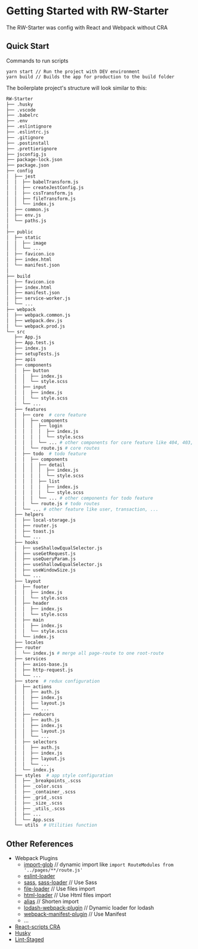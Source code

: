 # Getting Started with RW-Starter

The RW-Starter was config with React and Webpack without CRA

## Quick Start

Commands to run scripts

```
yarn start // Run the project with DEV environment
yarn build // Builds the app for production to the build folder
```

The boilerplate project's structure will look similar to this:

```bash
RW-Starter
├── .husky
├── .vscode
├── .babelrc
├── .env
├── .eslintignore
├── .eslintrc.js
├── .gitignore
├── .postinstall
├── .prettierignore
├── jsconfig.js
├── package-lock.json
├── package.json
├── config
│  ├── jest
│  │  ├── babelTransform.js
│  │  ├── createJestConfig.js
│  │  ├── cssTransform.js
│  │  ├── fileTransform.js
│  │  └── index.js
│  ├── common.js
│  ├── env.js
│  └── paths.js
│
├── public
│  ├── static
│  │  ├── image
│  │  └── ...
│  ├── favicon.ico
│  ├── index.html
│  └── manifest.json
│
├── build
│  ├── favicon.ico
│  ├── index.html
│  ├── manifest.json
│  ├── service-worker.js
│  └── ...
├── webpack
│  ├── webpack.common.js
│  ├── webpack.dev.js
│  └── webpack.prod.js
└── src
   ├── App.js
   ├── App.test.js
   ├── index.js
   ├── setupTests.js
   ├── apis
   ├── components
   │  ├── button
   │  │  ├── index.js
   │  │  └── style.scss
   │  ├── input
   │  │  ├── index.js
   │  │  └── style.scss
   │  └── ...
   ├── features
   │  ├── core  # core feature
   │  │  ├── components
   │  │  │  ├── login
   │  │  │  │  ├── index.js
   │  │  │  │  └── style.scss
   │  │  │  └── ... # other components for core feature like 404, 403, 500, register, ...
   │  │  └── route.js # core routes
   │  ├── todo  # todo feature
   │  │  ├── components
   │  │  │  ├── detail
   │  │  │  │  ├── index.js
   │  │  │  │  └── style.scss
   │  │  │  ├── list
   │  │  │  │  ├── index.js
   │  │  │  │  └── style.scss
   │  │  │  └── ... # other components for todo feature
   │  │  └── route.js # todo routes
   │  └── ... # other feature like user, transaction, ...
   ├── helpers
   │  ├── local-storage.js
   │  ├── router.js
   │  ├── toast.js
   │  └── ...
   ├── hooks
   │  ├── useShallowEqualSelector.js
   │  ├── useGetRequest.js
   │  ├── useQueryParam.js
   │  ├── useShallowEqualSelector.js
   │  ├── useWindowSize.js
   │  └── ...
   ├── layout
   │  ├── footer
   │  │  ├── index.js
   │  │  └── style.scss
   │  ├── header
   │  │  ├── index.js
   │  │  └── style.scss
   │  ├── main
   │  │  ├── index.js
   │  │  └── style.scss
   │  └── index.js
   ├── locales
   ├── router
   │  └── index.js # merge all page-route to one root-route
   ├── services
   │  ├── axios-base.js
   │  ├── http-request.js
   │  └── ...
   ├── store  # redux configuration
   │  ├── actions
   │  │  ├── auth.js
   │  │  ├── index.js
   │  │  ├── layout.js
   │  │  └── ...
   │  ├── reducers
   │  │  ├── auth.js
   │  │  ├── index.js
   │  │  ├── layout.js
   │  │  └── ...
   │  ├── selectors
   │  │  ├── auth.js
   │  │  ├── index.js
   │  │  ├── layout.js
   │  │  └── ...
   │  └── index.js
   ├── styles  # app style configuration
   │  ├── _breakpoints_.scss
   │  ├── _color.scss
   │  ├── _container_.scss
   │  ├── _grid_.scss
   │  ├── _size_.scss
   │  ├── _utils_.scss
   │  ├── ...
   │  └── App.scss
   └── utils  # Utilities function
```

## Other References

- Webpack Plugins
  - [import-glob](https://www.npmjs.com/package/import-glob) // dynamic import like `import RouteModules from '../pages/**/route.js'`
  - [eslint-loader](https://www.npmjs.com/package/eslint-loader)
  - [sass](https://www.npmjs.com/package/sass), [sass-loader](https://www.npmjs.com/package/sass-loader) // Use Sass
  <!-- - [less](https://www.npmjs.com/package/less), [less-loader](https://www.npmjs.com/package/less-loader) // Use Less -->
  - [file-loader](https://www.npmjs.com/package/file-loader) // Use files import
  - [html-loader](https://www.npmjs.com/package/html-loader) // Use Html files import
  - [alias](https://webpack.js.org/configuration/resolve/) // Shorten import
  - [lodash-webpack-plugin](https://www.npmjs.com/package/lodash-webpack-plugin) // Dynamic loader for lodash
  - [webpack-manifest-plugin](https://www.npmjs.com/package/webpack-manifest-plugin) // Use Manifest
  - ...
- [React-scripts CRA](https://github.com/facebook/create-react-app/tree/master/packages/react-scripts/config)
- [Husky](https://typicode.github.io/husky/#/)
- [Lint-Staged](https://github.com/okonet/lint-staged)
